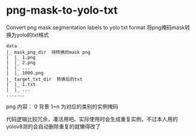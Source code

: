 # png-mask-to-yolo-txt
Convert png mask segmentation labels to yolo txt format
将png掩码mask转换为yolo的txt格式
```
data
|_ mask_png_dir  待转换的mask png
|  |_ 1.png
|  |_ 2.png
|  |_ ...
|  |_ 1000.png
|_ target_txt_dir  转换后的txt
|  |_ 1.txt
|  |_ ...
.......
```
png 内容： 0 背景  1~n 为对应的类别的实例掩码

代码逻辑比较冗余，凑活用吧。实际使用时会生成重复实例，不过本人用的yolov8测的会自动删除重复的就懒得改了
